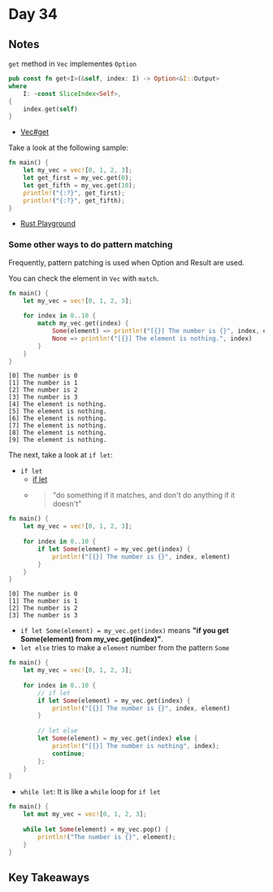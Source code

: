 # Day 34

## Notes

`get` method in `Vec` implementes `Option`

```rust
pub const fn get<I>(&self, index: I) -> Option<&I::Output>
where
    I: ~const SliceIndex<Self>,
{
    index.get(self)
}
```

- [Vec#get](https://doc.rust-lang.org/std/vec/struct.Vec.html#method.get)

Take a look at the following sample:

```rust
fn main() {
    let my_vec = vec![0, 1, 2, 3];
    let get_first = my_vec.get(0);
    let get_fifth = my_vec.get(10);
    println!("{:?}", get_first);
    println!("{:?}", get_fifth);
}
```

- [Rust Playground](https://play.rust-lang.org/?version=stable&mode=debug&edition=2021&gist=78019afa2b4555a3cd95a5b3a7f8e35a)

### Some other ways to do pattern matching

Frequently, pattern patching is used when Option and Result are used.

You can check the element in `Vec` with `match`.

```rust
fn main() {
    let my_vec = vec![0, 1, 2, 3];
    
    for index in 0..10 {
        match my_vec.get(index) {
            Some(element) => println!("[{}] The number is {}", index, element),
            None => println!("[{}] The element is nothing.", index)
        }
    }
}
```

```shell
[0] The number is 0
[1] The number is 1
[2] The number is 2
[3] The number is 3
[4] The element is nothing.
[5] The element is nothing.
[6] The element is nothing.
[7] The element is nothing.
[8] The element is nothing.
[9] The element is nothing.
```

The next, take a look at `if let`:

- `if let`
  - [if let](https://doc.rust-lang.org/rust-by-example/flow_control/if_let.html)
  - > "do something if it matches, and don't do anything if it doesn't"

```rust
fn main() {
    let my_vec = vec![0, 1, 2, 3];
    
    for index in 0..10 {
        if let Some(element) = my_vec.get(index) {
            println!("[{}] The number is {}", index, element)
        }
    }
}
```

```shell
[0] The number is 0
[1] The number is 1
[2] The number is 2
[3] The number is 3
```

- `if let Some(element) = my_vec.get(index)` means **"if you get Some(element) from my_vec.get(index)"**.
- `let else` tries to make a `element` number from the pattern `Some`

```rust
fn main() {
    let my_vec = vec![0, 1, 2, 3];
    
    for index in 0..10 {
        // if let
        if let Some(element) = my_vec.get(index) {
            println!("[{}] The number is {}", index, element)
        }
        
        // let else
        let Some(element) = my_vec.get(index) else {
            println!("[{}] The number is nothing", index);
            continue;
        };
    }
}
```

- `while let`: It is like a `while` loop for `if let`

```rust
fn main() {
    let mut my_vec = vec![0, 1, 2, 3];
    
    while let Some(element) = my_vec.pop() {
        println!("The number is {}", element);
    }
}
```

## Key Takeaways
